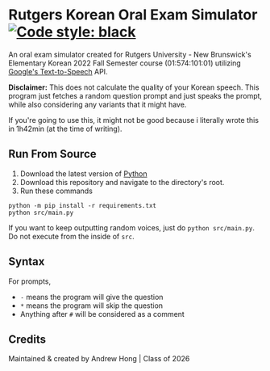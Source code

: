 # Rutgers Korean Oral Exam Simulator [![Code style: black](https://img.shields.io/badge/code%20style-black-000000.svg)](https://github.com/psf/black)
An oral exam simulator created for Rutgers University - New Brunswick's Elementary Korean
2022 Fall Semester course (01:574:101:01) utilizing [Google's Text-to-Speech](https://gtts.readthedocs.io/en/latest/) API.

**Disclaimer:** This does not calculate the quality of your Korean speech.
This program just fetches a random question prompt and just speaks the prompt, while
also considering any variants that it might have.

If you're going to use this, it might not be good because i literally wrote this in 1h42min
(at the time of writing).

## Run From Source
1. Download the latest version of [Python](https://www.python.org/downloads/)
2. Download this repository and navigate to the directory's root.
3. Run these commands
```
python -m pip install -r requirements.txt
python src/main.py
```

If you want to keep outputting random voices, just do `python src/main.py`.
Do not execute from the inside of `src`.

## Syntax

For prompts,
 - `-` means the program will give the question
 - `*` means the program will skip the question
 - Anything after `#` will be considered as a comment

## Credits

Maintained & created by Andrew Hong | Class of 2026
